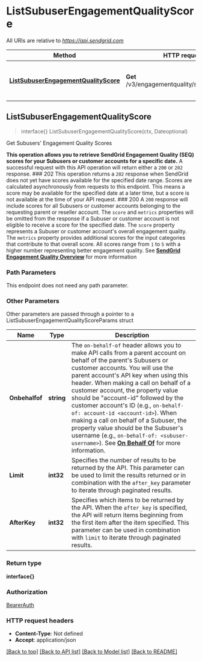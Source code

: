 # ListSubuserEngagementQualityScore

All URIs are relative to *https://api.sendgrid.com*

Method | HTTP request | Description
------------- | ------------- | -------------
[**ListSubuserEngagementQualityScore**](ListSubuserEngagementQualityScore.md#ListSubuserEngagementQualityScore) | **Get** /v3/engagementquality/subusers/scores | Get Subusers&#39; Engagement Quality Scores



## ListSubuserEngagementQualityScore

> interface{} ListSubuserEngagementQualityScore(ctx, Dateoptional)

Get Subusers' Engagement Quality Scores

**This operation allows you to retrieve SendGrid Engagement Quality (SEQ) scores for your Subusers or customer accounts for a specific date.** A successful request with this API operation will return either a `200` or `202` response. ### 202 This operation returns a `202` response when SendGrid does not yet have scores available for the specified date range. Scores are calculated asynchronously from requests to this endpoint. This means a score may be available for the specified date at a later time, but a score is not available at the time of your API request. ### 200 A `200` response will include scores for all Subusers or customer accounts belonging to the requesting parent or reseller account. The `score` and `metrics` properties will be omitted from the response if a Subuser or customer account is not eligible to receive a score for the specified date. The `score` property represents a Subuser or customer account's overall engagement quality. The `metrics` property provides additional scores for the input categories that contribute to that overall score. All scores range from `1` to `5` with a higher number representing better engagement quality. See [**SendGrid Engagement Quality Overview**](https://docs.sendgrid.com/api-reference/sendgrid-engagement-quality-api/overview) for more information

### Path Parameters

This endpoint does not need any path parameter.

### Other Parameters

Other parameters are passed through a pointer to a ListSubuserEngagementQualityScoreParams struct


Name | Type | Description
------------- | ------------- | -------------
**Onbehalfof** | **string** | The `on-behalf-of` header allows you to make API calls from a parent account on behalf of the parent's Subusers or customer accounts. You will use the parent account's API key when using this header. When making a call on behalf of a customer account, the property value should be \"account-id\" followed by the customer account's ID (e.g., `on-behalf-of: account-id <account-id>`). When making a call on behalf of a Subuser, the property value should be the Subuser's username (e.g., `on-behalf-of: <subuser-username>`). See [**On Behalf Of**](https://docs.sendgrid.com/api-reference/how-to-use-the-sendgrid-v3-api/on-behalf-of) for more information.
**Limit** | **int32** | Specifies the number of results to be returned by the API. This parameter can be used to limit the results returned or in combination with the `after_key` parameter to iterate through paginated results.
**AfterKey** | **int32** | Specifies which items to be returned by the API. When the `after_key` is specified, the API will return items beginning from the first item after the item specified. This parameter can be used in combination with `limit` to iterate through paginated results.

### Return type

**interface{}**

### Authorization

[BearerAuth](../README.md#BearerAuth)

### HTTP request headers

- **Content-Type**: Not defined
- **Accept**: application/json

[[Back to top]](#) [[Back to API list]](../README.md#documentation-for-api-endpoints)
[[Back to Model list]](../README.md#documentation-for-models)
[[Back to README]](../README.md)

